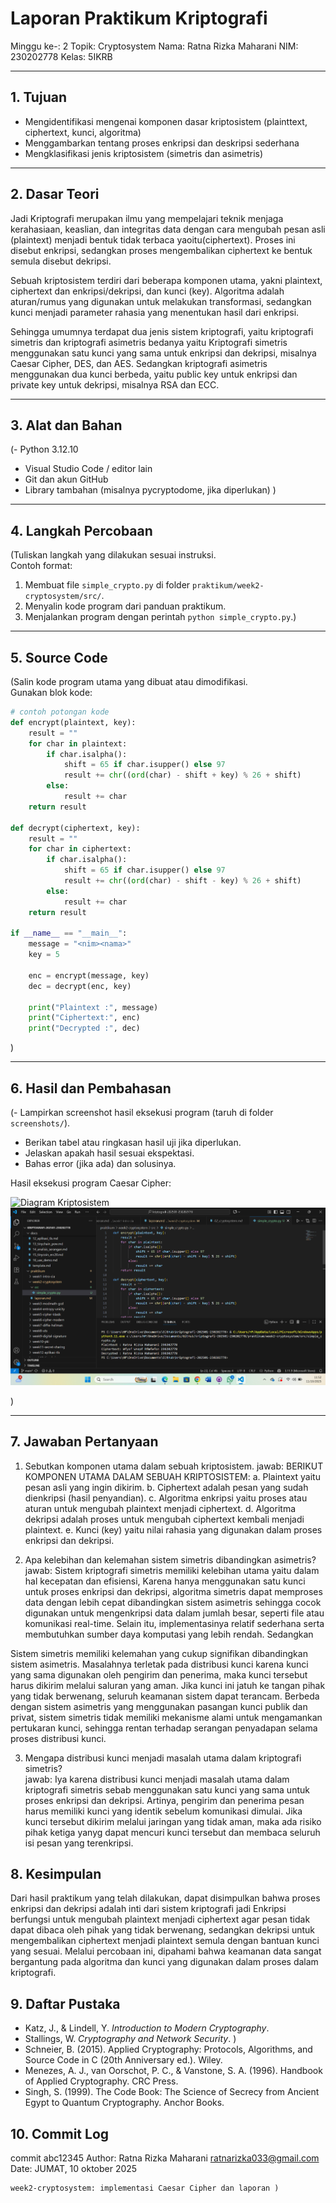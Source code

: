 # Laporan Praktikum Kriptografi
Minggu ke-: 2
Topik: Cryptosystem 
Nama: Ratna Rizka Maharani
NIM: 230202778
Kelas: 5IKRB

---

## 1. Tujuan
- Mengidentifikasi mengenai komponen dasar kriptosistem (plainttext, ciphertext, kunci, algoritma)
- Menggambarkan tentang proses enkripsi dan deskripsi sederhana
- Mengklasifikasi jenis kriptosistem (simetris dan asimetris)

---

## 2. Dasar Teori
Jadi Kriptografi merupakan ilmu yang mempelajari teknik menjaga kerahasiaan, keaslian, dan integritas data dengan cara mengubah pesan asli (plaintext) menjadi bentuk tidak terbaca yaoitu(ciphertext). Proses ini disebut enkripsi, sedangkan proses mengembalikan ciphertext ke bentuk semula disebut dekripsi.

Sebuah kriptosistem terdiri dari beberapa komponen utama, yakni plaintext, ciphertext dan enkripsi/dekripsi, dan kunci (key). Algoritma adalah aturan/rumus yang digunakan untuk melakukan transformasi, sedangkan kunci menjadi parameter rahasia yang menentukan hasil dari enkripsi.

Sehingga umumnya terdapat dua jenis sistem kriptografi, yaitu kriptografi simetris dan kriptografi asimetris bedanya yaitu Kriptografi simetris menggunakan satu kunci yang sama untuk enkripsi dan dekripsi, misalnya Caesar Cipher, DES, dan AES. Sedangkan kriptografi asimetris menggunakan dua kunci berbeda, yaitu public key untuk enkripsi dan private key untuk dekripsi, misalnya RSA dan ECC.

---

## 3. Alat dan Bahan
(- Python 3.12.10 
- Visual Studio Code / editor lain  
- Git dan akun GitHub  
- Library tambahan (misalnya pycryptodome, jika diperlukan)  )

---

## 4. Langkah Percobaan
(Tuliskan langkah yang dilakukan sesuai instruksi.  
Contoh format:
1. Membuat file `simple_crypto.py` di folder `praktikum/week2-cryptosystem/src/`.
2. Menyalin kode program dari panduan praktikum.
3. Menjalankan program dengan perintah `python simple_crypto.py`.)

---

## 5. Source Code
(Salin kode program utama yang dibuat atau dimodifikasi.  
Gunakan blok kode:

```python
# contoh potongan kode
def encrypt(plaintext, key):
    result = ""
    for char in plaintext:
        if char.isalpha():
            shift = 65 if char.isupper() else 97
            result += chr((ord(char) - shift + key) % 26 + shift)
        else:
            result += char
    return result

def decrypt(ciphertext, key):
    result = ""
    for char in ciphertext:
        if char.isalpha():
            shift = 65 if char.isupper() else 97
            result += chr((ord(char) - shift - key) % 26 + shift)
        else:
            result += char
    return result

if __name__ == "__main__":
    message = "<nim><nama>"
    key = 5

    enc = encrypt(message, key)
    dec = decrypt(enc, key)

    print("Plaintext :", message)
    print("Ciphertext:", enc)
    print("Decrypted :", dec)
```
)

---

## 6. Hasil dan Pembahasan
(- Lampirkan screenshot hasil eksekusi program (taruh di folder `screenshots/`).  
- Berikan tabel atau ringkasan hasil uji jika diperlukan.  
- Jelaskan apakah hasil sesuai ekspektasi.  
- Bahas error (jika ada) dan solusinya. 

Hasil eksekusi program Caesar Cipher:

![Diagram Kriptosistem](screenshots/diagram_kriptosistemrtnarizka.png)
![Hasil Eksekusi](screenshots/hasil_eksekusi.png)

)

---

## 7. Jawaban Pertanyaan
1. Sebutkan komponen utama dalam sebuah kriptosistem. 
jawab: BERIKUT KOMPONEN UTAMA DALAM SEBUAH KRIPTOSISTEM:
       a. Plaintext yaitu pesan asli yang ingin dikirim.
       b. Ciphertext adalah pesan yang sudah dienkripsi (hasil penyandian).
       c. Algoritma enkripsi yaitu proses atau aturan untuk mengubah plaintext menjadi ciphertext.
       d. Algoritma dekripsi adalah proses untuk mengubah ciphertext kembali menjadi plaintext.
       e. Kunci (key) yaitu nilai rahasia yang digunakan dalam proses enkripsi dan dekripsi.

2. Apa kelebihan dan kelemahan sistem simetris dibandingkan asimetris?
jawab: Sistem kriptografi simetris memiliki kelebihan utama yaitu dalam hal kecepatan dan efisiensi, Karena hanya menggunakan satu kunci untuk proses enkripsi dan dekripsi, algoritma simetris dapat memproses data dengan lebih cepat dibandingkan sistem asimetris sehingga cocok digunakan untuk mengenkripsi data dalam jumlah besar, seperti file atau komunikasi real-time. Selain itu, implementasinya relatif sederhana serta membutuhkan sumber daya komputasi yang lebih rendah. Sedangkan 

Sistem simetris memiliki kelemahan yang cukup signifikan dibandingkan sistem asimetris. Masalahnya terletak pada distribusi kunci karena kunci yang sama digunakan oleh pengirim dan penerima, maka kunci tersebut harus dikirim melalui saluran yang aman. Jika kunci ini jatuh ke tangan pihak yang tidak berwenang, seluruh keamanan sistem dapat terancam. 
Berbeda dengan sistem asimetris yang menggunakan pasangan kunci publik dan privat, sistem simetris tidak memiliki mekanisme alami untuk mengamankan pertukaran kunci, sehingga rentan terhadap serangan penyadapan selama proses distribusi kunci.

3. Mengapa distribusi kunci menjadi masalah utama dalam kriptografi simetris?  
jawab: Iya karena distribusi kunci menjadi masalah utama dalam kriptografi simetris sebab menggunakan satu kunci yang sama untuk proses enkripsi dan dekripsi. Artinya, pengirim dan penerima pesan harus memiliki kunci yang identik sebelum komunikasi dimulai. Jika kunci tersebut dikirim melalui jaringan yang tidak aman, maka ada risiko pihak ketiga yanyg dapat mencuri kunci tersebut dan membaca seluruh isi pesan yang terenkripsi.


## 8. Kesimpulan

Dari hasil praktikum yang telah dilakukan, dapat disimpulkan bahwa proses enkripsi dan dekripsi adalah inti dari sistem kriptografi jadi Enkripsi berfungsi untuk mengubah plaintext menjadi ciphertext agar pesan tidak dapat dibaca oleh pihak yang tidak berwenang, sedangkan dekripsi untuk mengembalikan ciphertext menjadi plaintext semula dengan bantuan kunci yang sesuai. Melalui percobaan ini, dipahami bahwa keamanan data sangat bergantung pada algoritma dan kunci yang digunakan dalam proses dalam kriptografi.

## 9. Daftar Pustaka 
- Katz, J., & Lindell, Y. *Introduction to Modern Cryptography*.  
- Stallings, W. *Cryptography and Network Security*.  )
- Schneier, B. (2015). Applied Cryptography: Protocols, Algorithms, and Source Code in C (20th Anniversary ed.). Wiley.
- Menezes, A. J., van Oorschot, P. C., & Vanstone, S. A. (1996). Handbook of Applied Cryptography. CRC Press.
- Singh, S. (1999). The Code Book: The Science of Secrecy from Ancient Egypt to Quantum Cryptography. Anchor Books.

## 10. Commit Log

commit abc12345
Author: Ratna Rizka Maharani <ratnarizka033@gmail.com>
Date:   JUMAT, 10 oktober 2025

    week2-cryptosystem: implementasi Caesar Cipher dan laporan )
```
